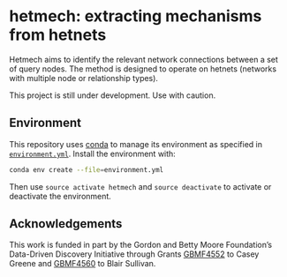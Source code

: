 # hetmech: extracting mechanisms from hetnets

Hetmech aims to identify the relevant network connections between a set of query nodes.
The method is designed to operate on hetnets (networks with multiple node or relationship types). 

This project is still under development. Use with caution.

## Environment

This repository uses [conda](http://conda.pydata.org/docs/) to manage its environment as specified in [`environment.yml`](environment.yml).
Install the environment with:

```sh
conda env create --file=environment.yml
```

Then use `source activate hetmech` and `source deactivate` to activate or deactivate the environment.

## Acknowledgements

This work is funded in part by the Gordon and Betty Moore Foundation’s Data-Driven Discovery Initiative through Grants [GBMF4552](https://www.moore.org/grant-detail?grantId=GBMF4552) to Casey Greene and [GBMF4560](https://www.moore.org/grant-detail?grantId=GBMF4560) to Blair Sullivan.
